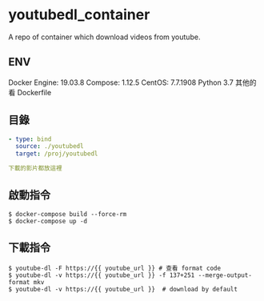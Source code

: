 # youtubedl_container

A repo of container which download videos from youtube.

## ENV

Docker Engine: 19.03.8
Compose: 1.12.5
CentOS: 7.7.1908
Python 3.7
其他的看 Dockerfile

## 目錄

```yaml
- type: bind
  source: ./youtubedl
  target: /proj/youtubedl

下載的影片都放這裡
```

## 啟動指令

```shell
$ docker-compose build --force-rm
$ docker-compose up -d
```

## 下載指令

```shell
$ youtube-dl -F https://{{ youtube_url }} # 查看 format code
$ youtube-dl -v https://{{ youtube_url }} -f 137+251 --merge-output-format mkv
$ youtube-dl -v https://{{ youtube_url }}  # download by default
```
